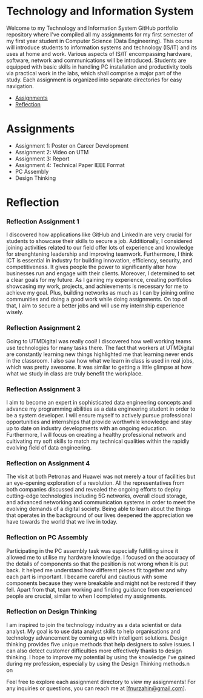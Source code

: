 # Technology and Information System
Welcome to my Technology and Information System GitHub portfolio repository where I've compiled all my assignments for my first semester of my first year student in Computer Science (Data Engineering). This course will introduce students to information systems and technology (IS/IT) and its uses at home and work. Various aspects of IS/IT encompassing hardware, software, network and communications will be introduced. Students are equipped with basic skills in handling PC installation and productivity tools via practical work in the labs, which shall comprise a major part of the study. Each assignment is organized into separate directories for easy navigation.

- [Assignments](#assignments)
- [Reflection](#reflection)


# Assignments
- Assignment 1: Poster on Career Development
- Assignment 2: Video on UTM
- Assignment 3: Report 
- Assignment 4: Technical Paper IEEE Format
- PC Assembly
- Design Thinking

# Reflection 
### Reflection Assignment 1
I discovered how applications like GitHub and LinkedIn are very crucial for students to showcase their skills to secure a job. Additionally, I considered joining activities related to our field offer lots of experience and knowledge for strenghtening leadership and improving teamwork. Furthermore, I think ICT is essential in industry for building innovation, efficiency, security, and competitiveness. It gives people the power to
significantly alter how businesses run and engage with their clients. Moreover, I determined to set a clear goals for my future. As I gaining my experience, creating portfolios showcasing my work, projects, and achievements is necessary for me to achieve my goal. Plus, building networks as much as I can by joining online communities and doing a good work while doing assignments. On top of that, I aim to secure a better jobs and will use my internship experience wisely. 
### Reflection Assignment 2
Going to UTMDigital was really cool! I discovered how well working teams use technologies for many tasks there. The fact that workers at UTMDigital are constantly learning new things highlighted me that learning never ends in the classroom. I also saw how what we learn in class is used in real jobs, which was pretty awesome. It was similar to getting a little glimpse at how what we study in class are truly benefit the workplace.
### Reflection Assignment 3
I aim to become an expert in sophisticated data engineering concepts and advance my programming abilities as a data engineering student in order to be a system developer. I will ensure myself to actively pursue professional opportunities and internships that provide worthwhile knowledge and stay up to date on industry developments with an ongoing education. Furthermore, I will focus on creating a healthy professional network and cultivating my soft skills to match my technical qualities within the rapidly evolving field of data engineering.
### Reflection on Assignment 4
The visit at both Petronas and Huawei was not merely a tour of facilities but an eye-opening exploration of a revolution. All the representatives from both companies discussed and revealed the ongoing efforts to deploy cutting-edge technologies including 5G networks, overall cloud storage, and advanced networking and communication systems in order to meet the evolving demands of a digital society. Being able to learn about the things that operates in the background of our lives deepened the appreciation we have towards the world that we live in today.
### Reflection on PC Assembly
Participating in the PC assembly task was especially fulfilling since it allowed me to utilise my hardware knowledge. I focused on the accuracy of the details of components so that the position is not wrong when it is put back. It helped me understand how different pieces fit together and why each part is important. I became careful and cautious with some components because they were breakable and might not be restored if they fell. Apart from that, team working and finding guidance from experienced people are crucial, similar to when I completed my assignments.
### Reflection on Design Thinking
I am inspired to join the technology industry as a data scientist or data analyst. My goal is to use data analyst skills to help organisations and technology advancement by coming up with intelligent solutions. Design thinking provides five unique methods that help designers to solve issues. I can also detect customer difficulties more effectively thanks to design thinking. I hope to improve my potential by using the knowledge I've gained during my profession, especially by using the Design Thinking methods.n on 

Feel free to explore each assignment directory to view my assignments!
For any inquiries or questions, you can reach me at [fnurzahin@gmail.com].
